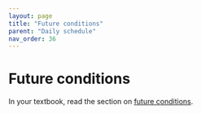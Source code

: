 ```yaml
---
layout: page
title: "Future conditions"
parent: "Daily schedule"
nav_order: 36
---
```



# Future conditions

In your textbook, read the section on [future conditions](https://hellenike.github.io/textbook/topics/module6/future-conditions/).